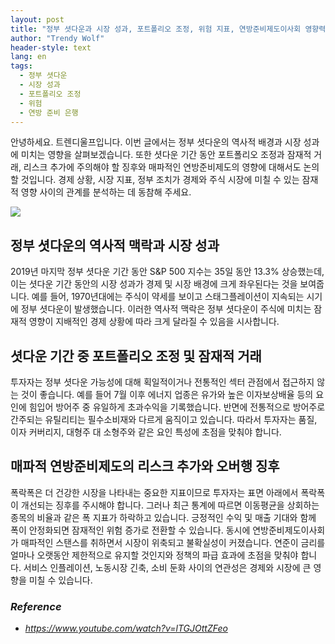 ```yaml
---
layout: post
title: "정부 셧다운과 시장 성과, 포트폴리오 조정, 위험 지표, 연방준비제도이사회 영향력"
author: "Trendy Wolf"
header-style: text
lang: en
tags:
  - 정부 셧다운
  - 시장 성과
  - 포트폴리오 조정
  - 위험
  - 연방 준비 은행
---
```


안녕하세요. 트렌디울프입니다. 이번 글에서는 정부 셧다운의 역사적 배경과 시장 성과에 미치는 영향을 살펴보겠습니다. 또한 셧다운 기간 동안 포트폴리오 조정과 잠재적 거래, 리스크 추가에 주의해야 할 징후와 매파적인 연방준비제도의 영향에 대해서도 논의할 것입니다. 경제 상황, 시장 지표, 정부 조치가 경제와 주식 시장에 미칠 수 있는 잠재적 영향 사이의 관계를 분석하는 데 동참해 주세요.

<img
    src="https://i.ytimg.com/vi/lTGJOttZFeo/hqdefault.jpg"
/>


## 정부 셧다운의 역사적 맥락과 시장 성과
2019년 마지막 정부 셧다운 기간 동안 S&P 500 지수는 35일 동안 13.3% 상승했는데, 이는 셧다운 기간 동안의 시장 성과가 경제 및 시장 배경에 크게 좌우된다는 것을 보여줍니다. 예를 들어, 1970년대에는 주식이 약세를 보이고 스태그플레이션이 지속되는 시기에 정부 셧다운이 발생했습니다. 이러한 역사적 맥락은 정부 셧다운이 주식에 미치는 잠재적 영향이 지배적인 경제 상황에 따라 크게 달라질 수 있음을 시사합니다.

## 셧다운 기간 중 포트폴리오 조정 및 잠재적 거래
투자자는 정부 셧다운 가능성에 대해 획일적이거나 전통적인 섹터 관점에서 접근하지 않는 것이 좋습니다. 예를 들어 7월 이후 에너지 업종은 유가와 높은 이자보상배율 등의 요인에 힘입어 방어주 중 유일하게 초과수익을 기록했습니다. 반면에 전통적으로 방어주로 간주되는 유틸리티는 필수소비재와 다르게 움직이고 있습니다. 따라서 투자자는 품질, 이자 커버리지, 대형주 대 소형주와 같은 요인 특성에 초점을 맞춰야 합니다.

## 매파적 연방준비제도의 리스크 추가와 오버행 징후
폭락폭은 더 건강한 시장을 나타내는 중요한 지표이므로 투자자는 표면 아래에서 폭락폭이 개선되는 징후를 주시해야 합니다. 그러나 최근 통계에 따르면 이동평균을 상회하는 종목의 비율과 같은 폭 지표가 하락하고 있습니다. 긍정적인 수익 및 매출 기대와 함께 폭이 안정화되면 잠재적인 위험 증가로 전환할 수 있습니다. 동시에 연방준비제도이사회가 매파적인 스탠스를 취하면서 시장이 위축되고 불확실성이 커졌습니다. 연준이 금리를 얼마나 오랫동안 제한적으로 유지할 것인지와 정책의 파급 효과에 초점을 맞춰야 합니다. 서비스 인플레이션, 노동시장 긴축, 소비 둔화 사이의 연관성은 경제와 시장에 큰 영향을 미칠 수 있습니다.


### _Reference_
- _https://www.youtube.com/watch?v=lTGJOttZFeo_

